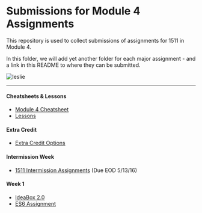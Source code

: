 # Submissions for Module 4 Assignments

This repository is used to collect submissions of assignments for 1511 in Module 4.

In this folder, we will add yet another folder for each major assignment - and a link in this README to where they can be submitted.

![leslie](https://ak-hdl.buzzfed.com/static/2013-12/enhanced/webdr02/9/21/enhanced-buzz-19197-1386641047-2.jpg)

-----

#### Cheatsheets & Lessons

* [Module 4 Cheatsheet](module-4-cheatsheet.markdown)
* [Lessons](https://github.com/turingschool/lesson_plans/tree/master/ruby_04-apis_and_scalability)

#### Extra Credit

* [Extra Credit Options](extra-credit/)

#### Intermission Week

* [1511 Intermission Assignments](https://github.com/turingschool/intermission-assignments/issues?q=is%3Aopen+is%3Aissue+label%3A1511) (Due EOD 5/13/16)

#### Week 1
* [IdeaBox 2.0](ideabox2.0/)
* [ES6 Assignment](https://gist.github.com/rrgayhart/8435729452a3e3ad8cd3)
